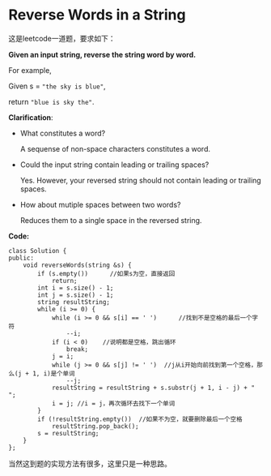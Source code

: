 # Reverse Words in a String

这是leetcode一道题，要求如下：

**Given an input string, reverse the string word by word.**

For example,

Given s = `"the sky is blue"`,

return `"blue is sky the"`.

**Clarification**:

- What constitutes a word?

	A sequense of non-space characters constitutes a word.

- Could the input string contain leading or trailing spaces?

	Yes. However, your reversed string should not contain leading or trailing spaces.

- How about mutiple spaces between two words?

	Reduces them to a single space in the reversed string.
	
**Code:**

```
class Solution {
public:
    void reverseWords(string &s) {
        if (s.empty())      //如果s为空，直接返回
	        return;
        int i = s.size() - 1;
        int j = s.size() - 1;
        string resultString;
        while (i >= 0) {
	        while (i >= 0 && s[i] == ' ')      //找到不是空格的最后一个字符
	        	--i;
	        if (i < 0)    //说明都是空格，跳出循环
	            break;
            j = i;
        	while (j >= 0 && s[j] != ' ')  //j从i开始向前找到第一个空格，那么(j + 1, i)是个单词
	        	--j;
        	resultString = resultString + s.substr(j + 1, i - j) + " ";
        	i = j; //i = j，再次循环去找下一个单词
        }
        if (!resultString.empty())  //如果不为空，就要删除最后一个空格
            resultString.pop_back();
        s = resultString;
    }
};
```
当然这到题的实现方法有很多，这里只是一种思路。




